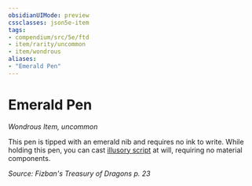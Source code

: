 ```yaml
---
obsidianUIMode: preview
cssclasses: json5e-item
tags:
- compendium/src/5e/ftd
- item/rarity/uncommon
- item/wondrous
aliases: 
- "Emerald Pen"
---
```

# Emerald Pen
*Wondrous Item, uncommon*  


This pen is tipped with an emerald nib and requires no ink to write. While holding this pen, you can cast [illusory script](/Systems/5e/spells/illusory-script.md) at will, requiring no material components.

*Source: Fizban's Treasury of Dragons p. 23*